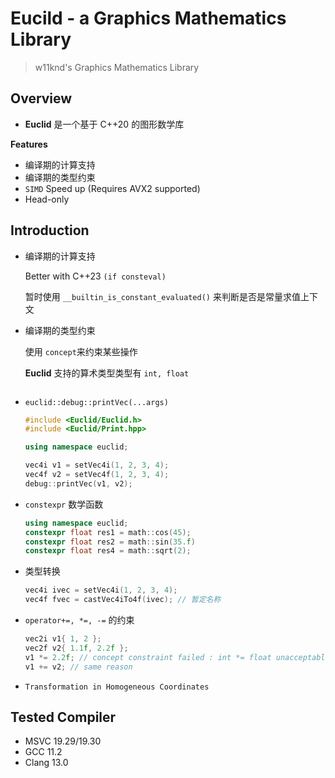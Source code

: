 # Eucild - a Graphics Mathematics Library
> w11knd's Graphics Mathematics Library

## Overview
- **Euclid** 是一个基于 C++20 的图形数学库

**Features**

- 编译期的计算支持
- 编译期的类型约束
- `SIMD` Speed up (Requires AVX2 supported)
- Head-only

## Introduction
- 编译期的计算支持
  
  Better with C++23 `(if consteval)`

  暂时使用 `__builtin_is_constant_evaluated()` 来判断是否是常量求值上下文

- 编译期的类型约束
  
   使用 `concept`来约束某些操作
    
    **Euclid** 支持的算术类型类型有 `int, float`
  ```c++

  ```
- `euclid::debug::printVec(...args)`
  ```c++
  #include <Euclid/Euclid.h>
  #include <Euclid/Print.hpp>

  using namespace euclid;

  vec4i v1 = setVec4i(1, 2, 3, 4);
  vec4f v2 = setVec4f(1, 2, 3, 4);
  debug::printVec(v1, v2);

  ```

- `constexpr` 数学函数
  ```c++
  using namespace euclid;
  constexpr float res1 = math::cos(45);
  constexpr float res2 = math::sin(35.f)
  constexpr float res4 = math::sqrt(2);
  ```

- 类型转换

  ```c++
  vec4i ivec = setVec4i(1, 2, 3, 4);
  vec4f fvec = castVec4iTo4f(ivec); // 暂定名称
  ```

- `operator+=, *=, -=` 的约束
  ```c++
  vec2i v1{ 1, 2 };
  vec2f v2{ 1.1f, 2.2f };
  v1 *= 2.2f; // concept constraint failed : int *= float unacceptable precision loss
  v1 += v2; // same reason
  ```

- `Transformation in Homogeneous Coordinates`

## Tested Compiler
- MSVC 19.29/19.30
- GCC 11.2
- Clang 13.0